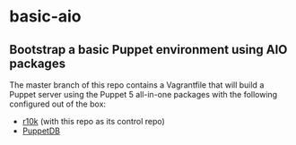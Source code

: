 # basic-aio
## Bootstrap a basic Puppet environment using AIO packages

The master branch of this repo contains a Vagrantfile that will build a Puppet
server using the Puppet 5 all-in-one packages with the following configured
out of the box:
* [r10k](https://forge.puppet.com/puppet/r10k) (with this repo as its control repo)
* [PuppetDB](https://puppet.com/docs/puppetdb/)
